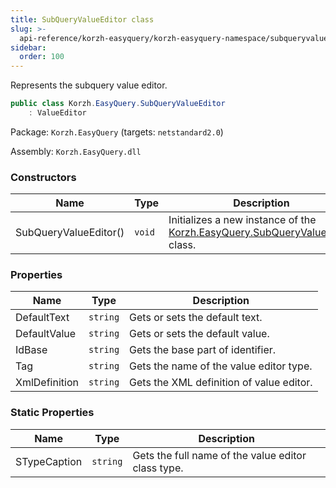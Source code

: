 ```yaml
---
title: SubQueryValueEditor class
slug: >-
  api-reference/korzh-easyquery/korzh-easyquery-namespace/subqueryvalueeditor-class
sidebar:
  order: 100
---
```


Represents the subquery value editor.
```csharp
public class Korzh.EasyQuery.SubQueryValueEditor
    : ValueEditor

```
Package: `Korzh.EasyQuery` (targets: `netstandard2.0`)

Assembly: `Korzh.EasyQuery.dll`

### Constructors

| Name | Type | Description | 
| --- | --- | --- | 
| SubQueryValueEditor() | `void` | Initializes a new instance of the [Korzh.EasyQuery.SubQueryValueEditor](///easyquery/docs/api-reference/korzh-easyquery/korzh-easyquery-namespace/subqueryvalueeditor-class) class. | 


### Properties

| Name | Type | Description | 
| --- | --- | --- | 
| DefaultText | `string` | Gets or sets the default text. | 
| DefaultValue | `string` | Gets or sets the default value. | 
| IdBase | `string` | Gets the base part of identifier. | 
| Tag | `string` | Gets the name of the value editor type. | 
| XmlDefinition | `string` | Gets the XML definition of value editor. | 


### Static Properties

| Name | Type | Description | 
| --- | --- | --- | 
| STypeCaption | `string` | Gets the full name of the value editor class type. |
